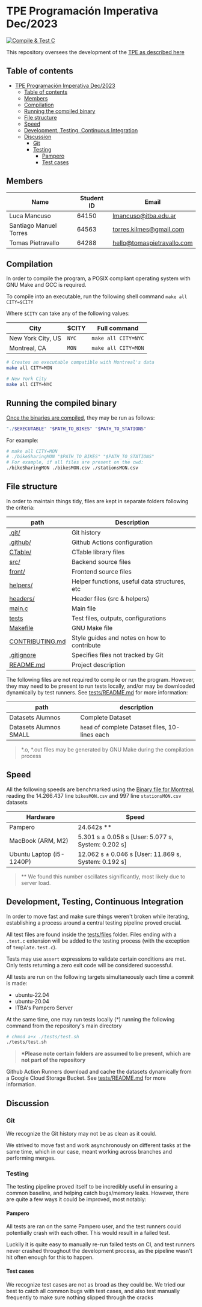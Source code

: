 # TPE Programación Imperativa Dec/2023

<!-- Status badge, requires to be logged into Github with permission to view the repo -->
<!-- This badge shows the status of the latest automated testing -->

[![Compile & Test C](https://github.com/itba-final-pi/TPE-2023/actions/workflows/test-c.yml/badge.svg)](https://github.com/itba-final-pi/TPE-2023/actions/workflows/test-c.yml)

<!-- End Status badge -->

This repository oversees the development of the [TPE as described here](https://docs.google.com/document/d/1wUARmwvPXxHk7e4jIkVxDeeFW-MSZbRAa6W8VgzmrmE/edit?usp=sharing)

## Table of contents

- [TPE Programación Imperativa Dec/2023](#tpe-programación-imperativa-dec2023)
  - [Table of contents](#table-of-contents)
  - [Members](#members)
  - [Compilation](#compilation)
  - [Running the compiled binary](#running-the-compiled-binary)
  - [File structure](#file-structure)
  - [Speed](#speed)
  - [Development, Testing, Continuous Integration](#development-testing-continuous-integration)
  - [Discussion](#discussion)
    - [Git](#git)
    - [Testing](#testing)
      - [Pampero](#pampero)
      - [Test cases](#test-cases)


## Members

| Name                   | Student ID | Email                      |
|------------------------|------------|----------------------------|
| Luca Mancuso           | 64150      | lmancuso@itba.edu.ar       |
| Santiago Manuel Torres | 64563      | torres.kilmes@gmail.com    |
| Tomas Pietravallo      | 64288      | hello@tomaspietravallo.com |

## Compilation

In order to compile the program, a POSIX compliant operating system with GNU Make and GCC is required.

To compile into an executable, run the following shell command `make all CITY=$CITY`

Where `$CITY` can take any of the following values:

| City              | $CITY | Full command        |
|-------------------|-------|---------------------|
| New York City, US | `NYC` | `make all CITY=NYC` |
| Montreal, CA      | `MON` | `make all CITY=MON` |

```sh
# Creates an executable compatible with Montreal's data
make all CITY=MON

# New York City
make all CITY=NYC
```

## Running the compiled binary

[Once the binaries are compiled](#compilation), they may be run as follows:

```sh
"./$EXECUTABLE" "$PATH_TO_BIKES" "$PATH_TO_STATIONS"
```

For example:

```sh
# make all CITY=MON
# ./bikeSharingMON "$PATH_TO_BIKES" "$PATH_TO_STATIONS"
# For example, if all files are present on the cwd:
./bikeSharingMON ./bikesMON.csv ./stationsMON.csv
```

## File structure

In order to maintain things tidy, files are kept in separate folders following the criteria:

| path                                  | Description                                   |
|---------------------------------------|-----------------------------------------------|
| [.git/](./git)                        | Git history                                   |
| [.github/](./github)                  | Github Actions configuration                  |
| [CTable/](./CTable/)                  | CTable library files                          |
| [src/](./src/)                        | Backend source files                          |
| [front/](./front)                     | Frontend source files                         |
| [helpers/](./helpers)                 | Helper functions, useful data structures, etc |
| [headers/](./headers)                 | Header files (src & helpers)                  |
| [main.c](main.c)                      | Main file                                     |
| [tests](./tests/)                     | Test files, outputs, configurations           |
| [Makefile](./Makefile)                | GNU Make file                                 |
| [CONTRIBUTING.md](./CONTRIBUTING.md)  | Style guides and notes on how to contribute   |
| [.gitignore](./gitignore)             | Specifies files not tracked by Git            |
| [README.md](./README.md)              | Project description                           |

The following files are not required to compile or run the program. However, they may need to be present to run tests locally, and/or may be downloaded dynamically by test runners. See [tests/README.md](tests/README.md#datasets) for more information:

| path                   | description                                     |
|------------------------|-------------------------------------------------|
| Datasets Alumnos       | Complete Dataset                                |
| Datasets Alumnos SMALL | `head` of complete Dataset files, 10-lines each |

> *.o, *.out files may be generated by GNU Make during the compilation process

## Speed

All the following speeds are benchmarked using the [Binary file for Montreal](#compilation), reading the 14.266.437 line `bikesMON.csv` and 997 line `stationsMON.csv` datasets

| Hardware                 | Speed                                                |
|--------------------------|------------------------------------------------------|
| Pampero                  | 24.642s **                                           |
| MacBook (ARM, M2)        | 5.301 s ±  0.058 s [User: 5.077 s, System: 0.202 s]  |
| Ubuntu Laptop (i5-1240P) | 12.062 s ± 0.046 s [User: 11.869 s, System: 0.192 s] |

> \*\* We found this number oscillates significantly, most likely due to server load.

## Development, Testing, Continuous Integration

In order to move fast and make sure things weren't broken while iterating, establishing a process around a central testing pipeline proved crucial.

All test files are found inside the [tests/files](./tests/files) folder. Files ending with a `.test.c` extension will be added to the testing process (with the exception of `template.test.c`).

Tests may use `assert` expressions to validate certain conditions are met. Only tests returning a zero exit code will be considered successful.

All tests are run on the following targets simultaneously each time a commit is made:

- ubuntu-22.04
- ubuntu-20.04
- ITBA's Pampero Server

At the same time, one may run tests locally (\*) running the following command from the repository's main directory

```sh
# chmod a+x ./tests/test.sh
./tests/test.sh
```

> **\*Please note certain folders are assumed to be present, which are not part of the repository**

Github Action Runners download and cache the datasets dynamically from a Google Cloud Storage Bucket. See [tests/README.md](./tests/README.md) for more information.

## Discussion

### Git

We recognize the Git history may not be as clean as it could.

We strived to move fast and work asynchronously on different tasks at the same time, which in our case, meant working across branches and performing merges.

### Testing

The testing pipeline proved itself to be incredibly useful in ensuring a common baseline, and helping catch bugs/memory leaks. However, there are quite a few ways it could be improved, most notably:

#### Pampero

All tests are ran on the same Pampero user, and the test runners could potentially crash with each other. This would result in a failed test.

Luckily it is quite easy to manually re-run failed tests on CI, and test runners never crashed throughout the development process, as the pipeline wasn't hit often enough for this to happen.

#### Test cases

We recognize test cases are not as broad as they could be. We tried our best to catch all common bugs with test cases, and also test manually frequently to make sure nothing slipped through the cracks

